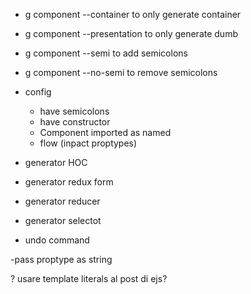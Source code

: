 - g component --container to only generate container
- g component --presentation to only generate dumb
- g component --semi to add semicolons
- g component --no-semi to remove semicolons

- config
  - have semicolons
  - have constructor
  - Component imported as named
  - flow (inpact proptypes) 
  
- generator HOC
- generator redux form
- generator reducer
- generator selectot
- undo command

-pass proptype as string


? usare template literals al post di ejs?